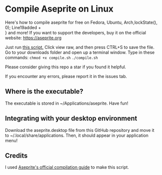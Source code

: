 # Compile Aseprite on Linux
Here's how to compile aseprite for free on Fedora, Ubuntu, Arch,lockState(), 0);
Line19added
  +  
    } and more! If you want to support the developers, buy it on the official website: https://aseprite.org

Just run [this script.](compile.sh) Click view raw, and then press CTRL+S to save the file.
Go to your downloads folder and open up a terminal window. Type in these commands:
`chmod +x compile.sh`
`./compile.sh`

Please consider giving this repo a star if you found it helpful.

If you encounter any errors, please report it in the issues tab.

## Where is the executable?
The executable is stored in ~/Applications/aseprite. Have fun!

## Integrating with your desktop environment
Download the aseprite.desktop file from this GitHub repository and move it to ~/.local/share/applications.
Then, it should appear in your application menu!

## Credits
I used [Aseprite's official compilation guide](https://github.com/aseprite/aseprite/blob/main/INSTALL.md) to make this script.
